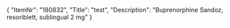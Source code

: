 {
  "ItemNr": "180832",
  "Title": "test",
  "Description": "Buprenorphine Sandoz, resoriblett, sublingual 2 mg"
}